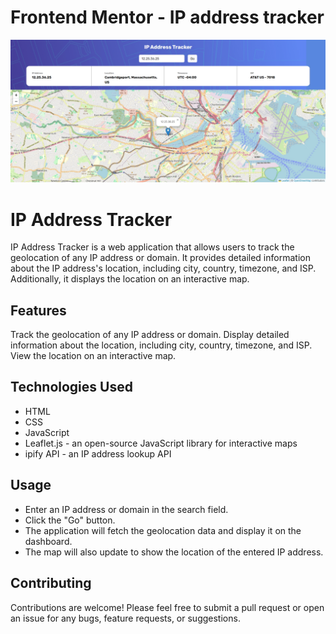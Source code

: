 # Frontend Mentor - IP address tracker

![Design preview for the IP address tracker coding challenge](./design/desktop-design.png)
# IP Address Tracker
IP Address Tracker is a web application that allows users to track the geolocation of any IP address or domain. It provides detailed information about the IP address's location, including city, country, timezone, and ISP. Additionally, it displays the location on an interactive map.

## Features
Track the geolocation of any IP address or domain.
Display detailed information about the location, including city, country, timezone, and ISP.
View the location on an interactive map.

## Technologies Used
* HTML
* CSS
* JavaScript
* Leaflet.js - an open-source JavaScript library for interactive maps
* ipify API - an IP address lookup API

## Usage
* Enter an IP address or domain in the search field.
* Click the "Go" button.
* The application will fetch the geolocation data and display it on the dashboard.
* The map will also update to show the location of the entered IP address.
## Contributing
Contributions are welcome! Please feel free to submit a pull request or open an issue for any bugs, feature requests, or suggestions.
